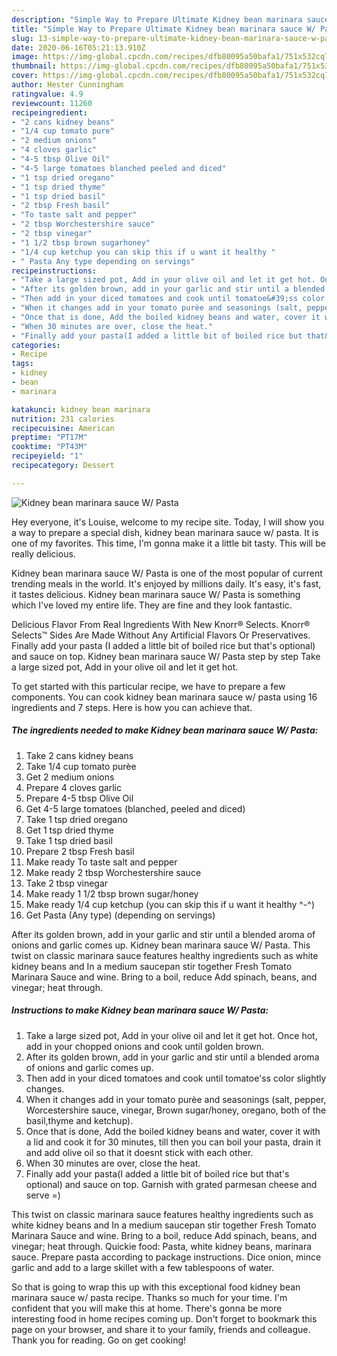 ```yaml
---
description: "Simple Way to Prepare Ultimate Kidney bean marinara sauce W/ Pasta"
title: "Simple Way to Prepare Ultimate Kidney bean marinara sauce W/ Pasta"
slug: 13-simple-way-to-prepare-ultimate-kidney-bean-marinara-sauce-w-pasta
date: 2020-06-16T05:21:13.910Z
image: https://img-global.cpcdn.com/recipes/dfb80095a50bafa1/751x532cq70/kidney-bean-marinara-sauce-w-pasta-recipe-main-photo.jpg
thumbnail: https://img-global.cpcdn.com/recipes/dfb80095a50bafa1/751x532cq70/kidney-bean-marinara-sauce-w-pasta-recipe-main-photo.jpg
cover: https://img-global.cpcdn.com/recipes/dfb80095a50bafa1/751x532cq70/kidney-bean-marinara-sauce-w-pasta-recipe-main-photo.jpg
author: Hester Cunningham
ratingvalue: 4.9
reviewcount: 11260
recipeingredient:
- "2 cans kidney beans"
- "1/4 cup tomato pure"
- "2 medium onions"
- "4 cloves garlic"
- "4-5 tbsp Olive Oil"
- "4-5 large tomatoes blanched peeled and diced"
- "1 tsp dried oregano"
- "1 tsp dried thyme"
- "1 tsp dried basil"
- "2 tbsp Fresh basil"
- "To taste salt and pepper"
- "2 tbsp Worchestershire sauce"
- "2 tbsp vinegar"
- "1 1/2 tbsp brown sugarhoney"
- "1/4 cup ketchup you can skip this if u want it healthy "
- " Pasta Any type depending on servings"
recipeinstructions:
- "Take a large sized pot, Add in your olive oil and let it get hot. Once hot, add in your chopped onions and cook until golden brown."
- "After its golden brown, add in your garlic and stir until a blended aroma of onions and garlic comes up."
- "Then add in your diced tomatoes and cook until tomatoe&#39;ss color slightly changes."
- "When it changes add in your tomato purèe and seasonings (salt, pepper, Worcestershire sauce, vinegar, Brown sugar/honey, oregano, both of the basil,thyme and ketchup)."
- "Once that is done, Add the boiled kidney beans and water, cover it with a lid and cook it for 30 minutes, till then you can boil your pasta, drain it and add olive oil so that it doesnt stick with each other."
- "When 30 minutes are over, close the heat."
- "Finally add your pasta(I added a little bit of boiled rice but that&#39;s optional) and sauce on top. Garnish with grated parmesan cheese and serve =)"
categories:
- Recipe
tags:
- kidney
- bean
- marinara

katakunci: kidney bean marinara 
nutrition: 231 calories
recipecuisine: American
preptime: "PT17M"
cooktime: "PT43M"
recipeyield: "1"
recipecategory: Dessert

---
```



![Kidney bean marinara sauce W/ Pasta](https://img-global.cpcdn.com/recipes/dfb80095a50bafa1/751x532cq70/kidney-bean-marinara-sauce-w-pasta-recipe-main-photo.jpg)

Hey everyone, it's Louise, welcome to my recipe site. Today, I will show you a way to prepare a special dish, kidney bean marinara sauce w/ pasta. It is one of my favorites. This time, I'm gonna make it a little bit tasty. This will be really delicious.

Kidney bean marinara sauce W/ Pasta is one of the most popular of current trending meals in the world. It's enjoyed by millions daily. It's easy, it's fast, it tastes delicious. Kidney bean marinara sauce W/ Pasta is something which I've loved my entire life. They are fine and they look fantastic.

Delicious Flavor From Real Ingredients With New Knorr® Selects. Knorr® Selects™ Sides Are Made Without Any Artificial Flavors Or Preservatives. Finally add your pasta (I added a little bit of boiled rice but that&#39;s optional) and sauce on top. Kidney bean marinara sauce W/ Pasta step by step Take a large sized pot, Add in your olive oil and let it get hot.


To get started with this particular recipe, we have to prepare a few components. You can cook kidney bean marinara sauce w/ pasta using 16 ingredients and 7 steps. Here is how you can achieve that.

<!--inarticleads1-->

##### The ingredients needed to make Kidney bean marinara sauce W/ Pasta:

1. Take 2 cans kidney beans
1. Take 1/4 cup tomato purèe
1. Get 2 medium onions
1. Prepare 4 cloves garlic
1. Prepare 4-5 tbsp Olive Oil
1. Get 4-5 large tomatoes (blanched, peeled and diced)
1. Take 1 tsp dried oregano
1. Get 1 tsp dried thyme
1. Take 1 tsp dried basil
1. Prepare 2 tbsp Fresh basil
1. Make ready To taste salt and pepper
1. Make ready 2 tbsp Worchestershire sauce
1. Take 2 tbsp vinegar
1. Make ready 1 1/2 tbsp brown sugar/honey
1. Make ready 1/4 cup ketchup (you can skip this if u want it healthy ^-^)
1. Get  Pasta (Any type) (depending on servings)


After its golden brown, add in your garlic and stir until a blended aroma of onions and garlic comes up. Kidney bean marinara sauce W/ Pasta. This twist on classic marinara sauce features healthy ingredients such as white kidney beans and In a medium saucepan stir together Fresh Tomato Marinara Sauce and wine. Bring to a boil, reduce Add spinach, beans, and vinegar; heat through. 

<!--inarticleads2-->

##### Instructions to make Kidney bean marinara sauce W/ Pasta:

1. Take a large sized pot, Add in your olive oil and let it get hot. Once hot, add in your chopped onions and cook until golden brown.
1. After its golden brown, add in your garlic and stir until a blended aroma of onions and garlic comes up.
1. Then add in your diced tomatoes and cook until tomatoe&#39;ss color slightly changes.
1. When it changes add in your tomato purèe and seasonings (salt, pepper, Worcestershire sauce, vinegar, Brown sugar/honey, oregano, both of the basil,thyme and ketchup).
1. Once that is done, Add the boiled kidney beans and water, cover it with a lid and cook it for 30 minutes, till then you can boil your pasta, drain it and add olive oil so that it doesnt stick with each other.
1. When 30 minutes are over, close the heat.
1. Finally add your pasta(I added a little bit of boiled rice but that&#39;s optional) and sauce on top. Garnish with grated parmesan cheese and serve =)


This twist on classic marinara sauce features healthy ingredients such as white kidney beans and In a medium saucepan stir together Fresh Tomato Marinara Sauce and wine. Bring to a boil, reduce Add spinach, beans, and vinegar; heat through. Quickie food: Pasta, white kidney beans, marinara sauce. Prepare pasta according to package instructions. Dice onion, mince garlic and add to a large skillet with a few tablespoons of water. 

So that is going to wrap this up with this exceptional food kidney bean marinara sauce w/ pasta recipe. Thanks so much for your time. I'm confident that you will make this at home. There's gonna be more interesting food in home recipes coming up. Don't forget to bookmark this page on your browser, and share it to your family, friends and colleague. Thank you for reading. Go on get cooking!
